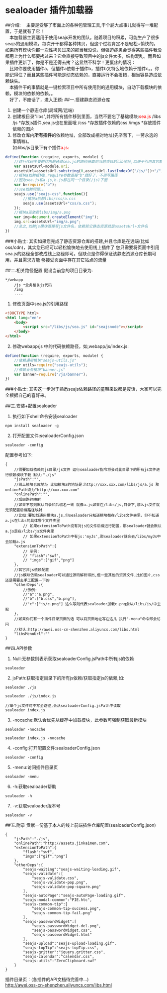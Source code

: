 # sealoader 插件加载器
##介绍: 
　主要是受够了市面上的各种包管理工具,干个屁大点事儿就得写一堆配置，于是就有了它！<br>
　本加载器主要适用于使用seajs开发的团队。随着项目的积累，可能生产了很多seajs的通用模块，每次开干都得各种拷贝，但这个过程肯定不是轻松+愉快的。如果所有模块你都一次性拷贝过来的那当我没说，但强迫症患会觉得某些插件我没都用上为什么都要拷过来？它会直接导致项目中的js文件太多，结构混乱。而且如果插件更新了，你是不是还得去拷？这显然不科学！更蛋疼的情况：<br>
　比如你要使用插件a，但插件a依赖于插件b，插件b又特么地依赖于插件c。。你能记得住？而且某些插件可能是动态依赖的，直接运行不会报错，相当容易造成依赖缺失。<br>
　本插件干的事情就是一键检索项目中所有使用到的通用模块，自动下载模块的依赖，模块的依赖的依赖。。<br>
　好了，不废话了，进入正题:
##一.搭建静态资源仓库

1. 创建一个静态仓库(局域网/远端)
2. 创建根目录"libs",并将所有插件移到里面，当然不要忘了基础模块:<font color=red>sea.js</font>
        /libs
            /js *存放js插件,sea.js也在里面哦
            /css *存放插件依赖的css
            /imgs *存放插件依赖的图片
3. 修改仓库内**所有插件**的依赖地址，全部改成相对地址(先辛苦下，一劳永逸的事情嘛)。<br>如:libs/js目录下有个插件<font color=red>a.js:</font>
```js
define(function (require, exports, module) {
    //这行代码主要的作用是通过sea.js的路径获取到当前项目的lib地址,以便于引用其它静态资源
    var assetsUrl=module.uri;
    assetsUrl=assetsUrl.substring(0,assetsUrl.lastIndexOf("/js/"))+"/";
    //模块a依赖模块b,require参数直接"b"就好了，不用写路径
    //因为sea.js和a.js,b.js都在同一个目录(/js)下面
    var b=require("b");
    //use依赖同理。。
    seajs.use("seajs-css",function(){
        //模块a依赖libs/css/a.css
        seajs.use(assetsUrl+"css/a.css");
    });
    //模块a还依赖libs/img/a.png 
    var img=document.createElement("img");
    img.src=assetsUrl+"img/a.png";
    //总之,依赖js模块直接写js文件名，依赖其它静态资源就是assetsUrl+文件名
})
```
###小贴士:
        其实如果您完成了静态资源仓库的搭建,并且仓库是在远端(比如oss/cdn)，其实您已经可以轻松愉快地去使用线上插件了
        您只需要将页面中引用sea.js的路径全部改成线上路径即可。但缺点是你得保证该静态资源仓库长期可用，并且需求方能
        够接受页面中存在其它站点的流量

##二.相关路径配置
假设当前您的项目目录为:

    */webapp
        /js *业务相关js代码
        /img
        .... 
1. 修改页面中sea.js的引用路径
```html
<!DOCTYPE html>
<html lang="en">
    <body>
        <script src="/libs/js/sea.js" id="seajsnode"></script>
    </body>
</html>    
```
2. 修改webapp/js 中的代码依赖路径，如,webapp/js/index.js:
```js
define(function (require, exports, module) {
    //依赖通用模块"seajs-utils.js"
    var utils=require("seajs-utils");
    //依赖业务模块"banner.js"
    var banner=require("/js/banner");
})
```
###小贴士:
        其实这一步对于熟悉seajs依赖路径的童鞋来说都是废话，大家可以完全根据自己的喜好来。

##三.安装+配置sealoader
1. 执行如下shell命令安装sealoader
```shell
npm install sealoader -g
```
2. 打开配置文件:sealoaderConfig.json
```shell
sealoader -config
```
配置参考如下:
```
{
    //需要加载依赖的js目录/js文件 运行sealoader指令将会对此目录下的所有js文件进行依赖模块下载 默认:"./js" 
    "jsPath":"",
    //线上模块仓库地址 比如模块a的地址是:http://xxx.xxx.com/libs/js/a.js 那onlinePath须为"http://xxx.xxx.com"
    "onlinePath":"",
    //后缀路径映射
    //如果不写则默认目录和后缀名一致 就像a.js如果在/libs/js,目录下,那么js文件就无须配置后缀路径映射
    //比如:要加载通用模块a.js,但sealoader只知道模块都在/libs文件夹里，但不知道a.js在libs的具体哪个文件夹里
        // 如果extensionToPath没有对js的文件后缀进行配置，那sealoader就会默认a.js是在/libs/js文件夹里
        // 如果extensionToPath中有js:'myJs',那sealoader就会去/libs/myJs中去加载a.js
    "extensionToPath":{
        // 示例:
        // "flash":"swf",
        // "imgs":["gif","png"]
    },
    //其它非js依赖配置
    //js模块依赖sealoader可以通过源码解析得出,但一些其他的资源文件,比如图片,css还是需要去手工配置一下的
    "otherDeps":{
        //示例:
        //"a":"a.png",
        //"b":["b.css","b.png"],
        //"c":["js/c.png"] 这么写则代表sealoader加载c.png会从/libs/js/中去取
    },
    //如果你们有一个插件目录页面的话 可以将页面地址写在这儿 执行"-menu"命令即会访问
    //默认:http://awei.oss-cn-shenzhen.aliyuncs.com/libs.html
    "libsMenuUrl":""
}
```

##四.API参数
1. Null:无参数则表示获取sealoaderConfig.jsPath中所有js的依赖
```shell
sealoader
```
2. jsPath:获取指定目录下的所有js依赖/获取指定js的依赖,如:
```shell
sealoader ./js
```
```shell
sealoader ./js/index.js
```
```shell
//单个js文件可不写全路径,会从sealoaderConfig.jsPath中读取
sealoader index.js
```
3. -nocache:默认会优先从缓存中加载模块，此参数可强制获取最新模块
```shell
sealoader -nocache
```
```shell
sealoader index.js -nocache
```
4. -config:打开配置文件:sealoaderConfig.json
```shell
sealoader -config
```
5. -menu:访问插件目录页
```shell
sealoader -menu
```
6. -h:获取sealoader帮助
```shell
sealoader -h
```
7. -v:获取sealoader版本号
```shell
sealoader -v
```

##五.附录
贡献一份基于本人的线上前端插件仓库配置(sealoaderConfig.json)
```
{
    "jsPath":"./js",
    "onlinePath":"http://assets.jinkaimen.com",
    "extensionToPath":{
        "flash":"swf",
        "imgs":["gif","png"]
    },
    "otherDeps":{
        "seajs-waiting":"seajs-waiting-loading.gif",
        "seajs-validate":[
            "seajs-validate.css",
            "seajs-validate-pop.png",
            "seajs-validate-pop-square.png"
        ],
        "seajs-autoPage":"seajs-autoPage-loading.gif",
        "seajs-modal-common":"PIE.htc",
        "seajs-common-tip":[
            "seajs-common-tip-success.png",
            "seajs-common-tip-fail.png"
        ],
        "seajs-passwordWidget":[
            "seajs-passwordWidget-del.png",
            "seajs-passwordWidget.css",
            "seajs-passwordWidget.html"
        ],
        "seajs-upload":"seajs-upload-loading.gif",
        "seajs-topTip":"seajs-topTip.css",
        "seajs-gritter":"jquery.gritter.css",
        "seajs-calendar":"calendar.css",
        "seajs-utils":"ZeroClipboard.swf"
    }
}
```
插件目录页：(各插件的API文档待完善中...)<br>
http://awei.oss-cn-shenzhen.aliyuncs.com/libs.html
